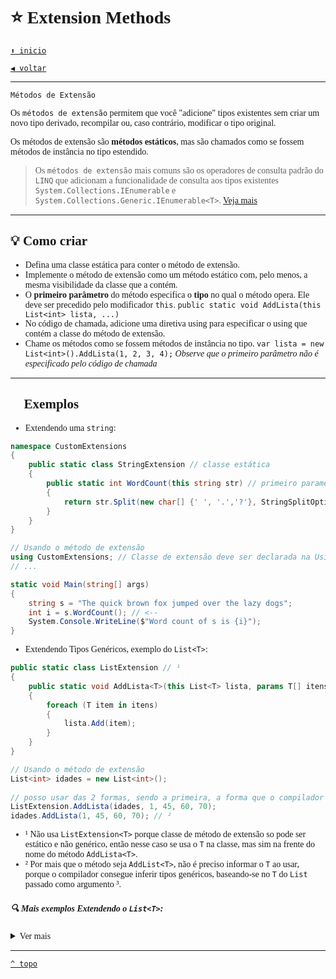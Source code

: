 <font face="Calibri">

# ⭐ Extension Methods

[`⬆️ inicio`](../../Readme.md)

[`◀️ voltar`](../Readme.md)

---

`Métodos de Extensão`

Os `métodos de extensão` permitem que você "adicione" tipos existentes sem criar um novo tipo derivado, recompilar ou, caso contrário, modificar o tipo original.

Os métodos de extensão são **métodos estáticos**, mas são chamados como se fossem métodos de instância no tipo estendido.

> Os `métodos de extensão` mais comuns são os operadores de consulta padrão do `LINQ` que adicionam a funcionalidade de consulta aos tipos existentes `System.Collections.IEnumerable` e `System.Collections.Generic.IEnumerable<T>`. 
[Veja mais](Linq_Lambda.md)


---

## 💡 Como criar

+ Defina uma classe estática para conter o método de extensão.
+ Implemente o método de extensão como um método estático com, pelo menos, a mesma visibilidade da classe que a contém.
+ O **primeiro parâmetro** do método especifica o **tipo** no qual o método opera. Ele deve ser precedido pelo modificador `this`.
  `public static void AddLista(this List<int> lista, ...)`
+ No código de chamada, adicione uma diretiva using para especificar o using que contém a classe do método de extensão.
+ Chame os métodos como se fossem métodos de instância no tipo.
  `var lista = new List<int>().AddLista(1, 2, 3, 4);`
  *Observe que o primeiro parâmetro não é especificado pelo código de chamada*

---

## 👣 Exemplos

+ Extendendo uma `string`:

```csharp
namespace CustomExtensions
{
    public static class StringExtension // classe estática
    {
        public static int WordCount(this string str) // primeiro parametro com o modificador this
        {
            return str.Split(new char[] {' ', '.','?'}, StringSplitOptions.RemoveEmptyEntries).Length;
        }
    }
}

// Usando o método de extensão
using CustomExtensions; // Classe de extensão deve ser declarada na Using
// ...

static void Main(string[] args)
{
    string s = "The quick brown fox jumped over the lazy dogs";
    int i = s.WordCount(); // <--
    System.Console.WriteLine($"Word count of s is {i}"); 
}
```

+ Extendendo Tipos Genéricos, exemplo do `List<T>`:

```csharp
public static class ListExtension // ¹
{
    public static void AddLista<T>(this List<T> lista, params T[] itens) // ³
    {
        foreach (T item in itens)
        {
            lista.Add(item);
        }
    }
}

// Usando o método de extensão
List<int> idades = new List<int>();
            
// posso usar das 2 formas, sendo a primeira, a forma que o compilador faz pro 2º caso
ListExtension.AddLista(idades, 1, 45, 60, 70);
idades.AddLista(1, 45, 60, 70); // ² 
```

+ ¹ Não usa `ListExtension<T>` porque classe de método de extensão so pode ser estático e não genérico, então nesse caso se usa o `T` na classe, mas sim na frente do nome do método `AddLista<T>`.
+ ² Por mais que o método seja `AddList<T>`, não é preciso informar o `T` ao usar, porque o compilador consegue inferir tipos genéricos, baseando-se no `T` do `List` passado como argumento ³.

##### 🔍 Mais exemplos Extendendo o `List<T>`:

<details>
<summary>Ver mais</summary>

+ Retornar a Lista em string linha a linha:

```csharp
public static string ImprimeLista<T>(this List<T> lista)
{
    var result = "";

    foreach (var item in lista)
    {
        result += $"{item} \n";
    }

    return result;
}
```

</details>

---

[`^ topo`](#⭐-extension-methods)
</font>
